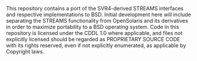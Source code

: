 This repository contains a port of the SVR4-derived STREAMS interfaces and
respective implementations to BSD. Initial development here will include
separating the STREAMS functionality from OpenSolaris and its derivatives
in order to maximize portability to a BSD operating system. Code in this
repository is licensed under the CDDL 1.0 where applicable, and files not
explicitly licensed should be regarded as PROPRIETARY SOURCE CODE with its
rights reserved, even if not explicitly enumerated, as applicable by Copyright
laws.

